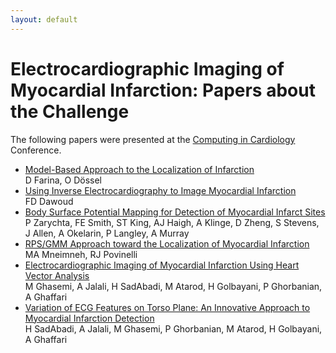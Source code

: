 ```yaml
---
layout: default
---
```


# Electrocardiographic Imaging of Myocardial Infarction: Papers about the Challenge

The following papers were presented at the [Computing in
Cardiology](http://www.cinc.org/) Conference.

- [Model-Based Approach to the Localization of
  Infarction](0173.pdf)\
  D Farina, O Dössel
- [Using Inverse Electrocardiography to Image Myocardial
  Infarction](0177.pdf)\
  FD Dawoud
- [Body Surface Potential Mapping for Detection of Myocardial Infarct
  Sites](0181.pdf)\
  P Zarychta, FE Smith, ST King, AJ Haigh, A Klinge, D Zheng, S Stevens, J
  Allen, A Okelarin, P Langley, A Murray
- [RPS/GMM Approach toward the Localization of Myocardial
  Infarction](0185.pdf)\
  MA Mneimneh, RJ Povinelli
- [Electrocardiographic Imaging of Myocardial Infarction Using Heart
  Vector Analysis](0625.pdf)\
  M Ghasemi, A Jalali, H SadAbadi, M Atarod, H Golbayani, P Ghorbanian, A
  Ghaffari
- [Variation of ECG Features on Torso Plane: An Innovative Approach to
  Myocardial Infarction
  Detection](0629.pdf)\
  H SadAbadi, A Jalali, M Ghasemi, P Ghorbanian, M Atarod, H Golbayani, A
  Ghaffari
